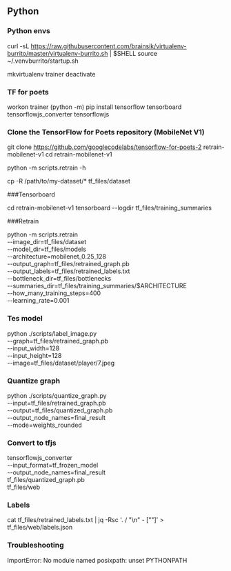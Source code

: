 ## Python

### Python envs

curl -sL https://raw.githubusercontent.com/brainsik/virtualenv-burrito/master/virtualenv-burrito.sh | $SHELL
source ~/.venvburrito/startup.sh

mkvirtualenv trainer
deactivate

### TF for poets

workon trainer
(python -m) pip install tensorflow tensorboard tensorflowjs_converter tensorflowjs

### Clone the TensorFlow for Poets repository (MobileNet V1)
git clone https://github.com/googlecodelabs/tensorflow-for-poets-2 retrain-mobilenet-v1
cd retrain-mobilenet-v1

python -m scripts.retrain -h

cp -R /path/to/my-dataset/* tf_files/dataset

###Tensorboard

cd retrain-mobilenet-v1
tensorboard --logdir tf_files/training_summaries

###Retrain

python -m scripts.retrain \
--image_dir=tf_files/dataset \
--model_dir=tf_files/models \
--architecture=mobilenet_0.25_128 \
--output_graph=tf_files/retrained_graph.pb \
--output_labels=tf_files/retrained_labels.txt \
--bottleneck_dir=tf_files/bottlenecks \
--summaries_dir=tf_files/training_summaries/$ARCHITECTURE \
--how_many_training_steps=400 \
--learning_rate=0.001

### Tes model

python ./scripts/label_image.py \
--graph=tf_files/retrained_graph.pb \
--input_width=128 \
--input_height=128 \
--image=tf_files/dataset/player/7.jpeg

### Quantize graph 

python ./scripts/quantize_graph.py \
--input=tf_files/retrained_graph.pb \
--output=tf_files/quantized_graph.pb \
--output_node_names=final_result \
--mode=weights_rounded

### Convert to tfjs 

tensorflowjs_converter \
--input_format=tf_frozen_model \
--output_node_names=final_result \
tf_files/quantized_graph.pb \
tf_files/web

### Labels

cat tf_files/retrained_labels.txt | jq -Rsc '. / "\n" - [""]' > tf_files/web/labels.json

### Troubleshooting

ImportError: No module named posixpath: 
unset PYTHONPATH
